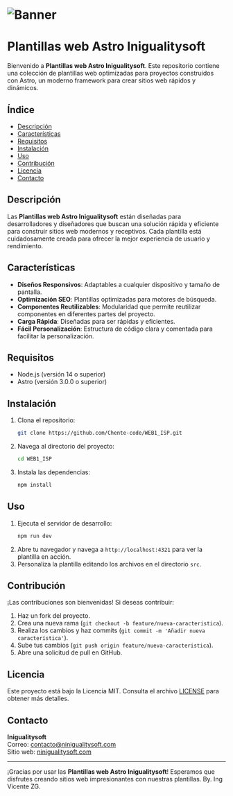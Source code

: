# ![Banner](https://www.google.com/url?sa=i&url=https%3A%2F%2Fbuttercms.com%2Fblog%2Fwhat-is-astro%2F&psig=AOvVaw2rMfLmqTZ9kM6YccRQ2se8&ust=1718988558050000&source=images&cd=vfe&opi=89978449&ved=0CBEQjRxqFwoTCJDWmsXR6oYDFQAAAAAdAAAAABAI)

# Plantillas web Astro Inigualitysoft

Bienvenido a **Plantillas web Astro Inigualitysoft**. Este repositorio contiene una colección de plantillas web optimizadas para proyectos construidos con Astro, un moderno framework para crear sitios web rápidos y dinámicos.

## Índice

- [Descripción](#descripción)
- [Características](#características)
- [Requisitos](#requisitos)
- [Instalación](#instalación)
- [Uso](#uso)
- [Contribución](#contribución)
- [Licencia](#licencia)
- [Contacto](#contacto)

## Descripción

Las **Plantillas web Astro Inigualitysoft** están diseñadas para desarrolladores y diseñadores que buscan una solución rápida y eficiente para construir sitios web modernos y receptivos. Cada plantilla está cuidadosamente creada para ofrecer la mejor experiencia de usuario y rendimiento.

## Características

- **Diseños Responsivos**: Adaptables a cualquier dispositivo y tamaño de pantalla.
- **Optimización SEO**: Plantillas optimizadas para motores de búsqueda.
- **Componentes Reutilizables**: Modularidad que permite reutilizar componentes en diferentes partes del proyecto.
- **Carga Rápida**: Diseñadas para ser rápidas y eficientes.
- **Fácil Personalización**: Estructura de código clara y comentada para facilitar la personalización.

## Requisitos

- Node.js (versión 14 o superior)
- Astro (versión 3.0.0 o superior)

## Instalación

1. Clona el repositorio:
   ```sh
   git clone https://github.com/Chente-code/WEB1_ISP.git
   ```
2. Navega al directorio del proyecto:
   ```sh
   cd WEB1_ISP
   ```
3. Instala las dependencias:
   ```sh
   npm install
   ```

## Uso

1. Ejecuta el servidor de desarrollo:
   ```sh
   npm run dev
   ```
2. Abre tu navegador y navega a `http://localhost:4321` para ver la plantilla en acción.
3. Personaliza la plantilla editando los archivos en el directorio `src`.

## Contribución

¡Las contribuciones son bienvenidas! Si deseas contribuir:

1. Haz un fork del proyecto.
2. Crea una nueva rama (`git checkout -b feature/nueva-caracteristica`).
3. Realiza los cambios y haz commits (`git commit -m 'Añadir nueva característica'`).
4. Sube tus cambios (`git push origin feature/nueva-caracteristica`).
5. Abre una solicitud de pull en GitHub.

## Licencia

Este proyecto está bajo la Licencia MIT. Consulta el archivo [LICENSE](LICENSE) para obtener más detalles.

## Contacto

**Inigualitysoft**  
Correo: [contacto@ninigualitysoft.com](mailto:contacto@inigualitysoft.com)  
Sitio web: [ninigualitysoft.com](https://inigualitysoft.com)

---

¡Gracias por usar las **Plantillas web Astro Inigualitysoft**! Esperamos que disfrutes creando sitios web impresionantes con nuestras plantillas. By. Ing Vicente ZG.
